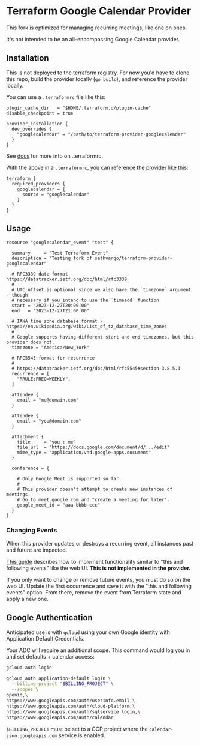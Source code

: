 # Terraform Google Calendar Provider

This fork is optimized for managing recurring meetings, like one on ones.

It's not intended to be an all-encompassing Google Calendar provider.

## Installation

This is not deployed to the terraform registry. For now you'd have to clone this
repo, build the provider locally (`go build`), and reference the provider
locally.

You can use a `.terraformrc` file like this:

```hcl
plugin_cache_dir   = "$HOME/.terraform.d/plugin-cache"
disable_checkpoint = true

provider_installation {
  dev_overrides {
    "googlecalendar" = "/path/to/terraform-provider-googlecalendar"
  }
}
```

See [docs](https://developer.hashicorp.com/terraform/cli/config/config-file#development-overrides-for-provider-developers)
for more info on .terraformrc.

With the above in a `.terraformrc`, you can reference the provider like this:

```hcl
terraform {
  required_providers {
    googlecalendar = {
      source = "googlecalendar"
    }
  }
}
```

## Usage

```hcl
resource "googlecalendar_event" "test" {

  summary     = "Test Terraform Event"
  description = "Testing fork of sethvargo/terraform-provider-googlecalendar"

  # RFC3339 date format - https://datatracker.ietf.org/doc/html/rfc3339
  #
  # UTC offset is optional since we also have the `timezone` argument - though
  # necessary if you intend to use the `timeadd` function
  start = "2023-12-27T20:00:00"
  end   = "2023-12-27T21:00:00"

  # IANA time zone database format - https://en.wikipedia.org/wiki/List_of_tz_database_time_zones
  #
  # Google supports having different start and end timezones, but this provider does not.
  timezone = "America/New_York"

  # RFC5545 format for recurrence
  #
  # https://datatracker.ietf.org/doc/html/rfc5545#section-3.8.5.3
  recurrence = [
    "RRULE:FREQ=WEEKLY",
  ]

  attendee {
    email = "me@domain.com"
  }

  attendee {
    email = "you@domain.com"
  }

  attachment {
    title     = "you : me"
    file_url  = "https://docs.google.com/document/d/.../edit"
    mime_type = "application/vnd.google-apps.document"
  }

  conference = {

    # Only Google Meet is supported so far.
    #
    # This provider doesn't attempt to create new instances of meetings.
    # Go to meet.google.com and "create a meeting for later".
    google_meet_id = "aaa-bbbb-ccc"
  }
}
```

### Changing Events

When this provider updates or destroys a recurring event, all instances past and
future are impacted.

[This guide](https://developers.google.com/calendar/api/guides/recurringevents#modifying_all_following_instances)
describes how to implement functionality similar to "this and following events"
like the web UI. **This is not implemented in the provider.**

If you only want to change or remove future events, you must do so on the web
UI. Update the first occurrence and save it with the "this and following events"
option. From there, remove the event from Terraform state and apply a new one.

## Google Authentication

Anticipated use is with `gcloud` using your own Google identity with Application
Default Credentials.

Your ADC will require an additional scope. This command would log you in and set
defaults + calendar access:

```sh
gcloud auth login

gcloud auth application-default login \
  --billing-project "$BILLING_PROJECT" \
  --scopes \
openid,\
https://www.googleapis.com/auth/userinfo.email,\
https://www.googleapis.com/auth/cloud-platform,\
https://www.googleapis.com/auth/sqlservice.login,\
https://www.googleapis.com/auth/calendar
```

`$BILLING_PROJECT` must be set to a GCP project where the
`calendar-json.googleapis.com` service is enabled.
